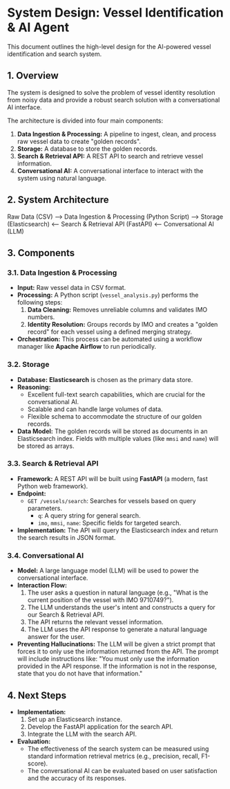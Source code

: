
# System Design: Vessel Identification & AI Agent

This document outlines the high-level design for the AI-powered vessel identification and search system.

## 1. Overview

The system is designed to solve the problem of vessel identity resolution from noisy data and provide a robust search solution with a conversational AI interface.

The architecture is divided into four main components:

1.  **Data Ingestion & Processing:** A pipeline to ingest, clean, and process raw vessel data to create "golden records".
2.  **Storage:** A database to store the golden records.
3.  **Search & Retrieval API:** A REST API to search and retrieve vessel information.
4.  **Conversational AI:** A conversational interface to interact with the system using natural language.

## 2. System Architecture

Raw Data (CSV) --> Data Ingestion & Processing (Python Script) --> Storage (Elasticsearch) <-- Search & Retrieval API (FastAPI) <-- Conversational AI (LLM)

## 3. Components

### 3.1. Data Ingestion & Processing

-   **Input:** Raw vessel data in CSV format.
-   **Processing:** A Python script (`vessel_analysis.py`) performs the following steps:
    1.  **Data Cleaning:** Removes unreliable columns and validates IMO numbers.
    2.  **Identity Resolution:** Groups records by IMO and creates a "golden record" for each vessel using a defined merging strategy.
-   **Orchestration:** This process can be automated using a workflow manager like **Apache Airflow** to run periodically.

### 3.2. Storage

-   **Database:** **Elasticsearch** is chosen as the primary data store.
-   **Reasoning:**
    -   Excellent full-text search capabilities, which are crucial for the conversational AI.
    -   Scalable and can handle large volumes of data.
    -   Flexible schema to accommodate the structure of our golden records.
-   **Data Model:** The golden records will be stored as documents in an Elasticsearch index. Fields with multiple values (like `mmsi` and `name`) will be stored as arrays.

### 3.3. Search & Retrieval API

-   **Framework:** A REST API will be built using **FastAPI** (a modern, fast Python web framework).
-   **Endpoint:**
    -   `GET /vessels/search`: Searches for vessels based on query parameters.
        -   `q`: A query string for general search.
        -   `imo`, `mmsi`, `name`: Specific fields for targeted search.
-   **Implementation:** The API will query the Elasticsearch index and return the search results in JSON format.

### 3.4. Conversational AI

-   **Model:** A large language model (LLM) will be used to power the conversational interface.
-   **Interaction Flow:**
    1.  The user asks a question in natural language (e.g., "What is the current position of the vessel with IMO 9710749?").
    2.  The LLM understands the user's intent and constructs a query for our Search & Retrieval API.
    3.  The API returns the relevant vessel information.
    4.  The LLM uses the API response to generate a natural language answer for the user.
-   **Preventing Hallucinations:** The LLM will be given a strict prompt that forces it to only use the information returned from the API. The prompt will include instructions like: "You must only use the information provided in the API response. If the information is not in the response, state that you do not have that information."

## 4. Next Steps

-   **Implementation:**
    1.  Set up an Elasticsearch instance.
    2.  Develop the FastAPI application for the search API.
    3.  Integrate the LLM with the search API.
-   **Evaluation:**
    -   The effectiveness of the search system can be measured using standard information retrieval metrics (e.g., precision, recall, F1-score).
    -   The conversational AI can be evaluated based on user satisfaction and the accuracy of its responses.
